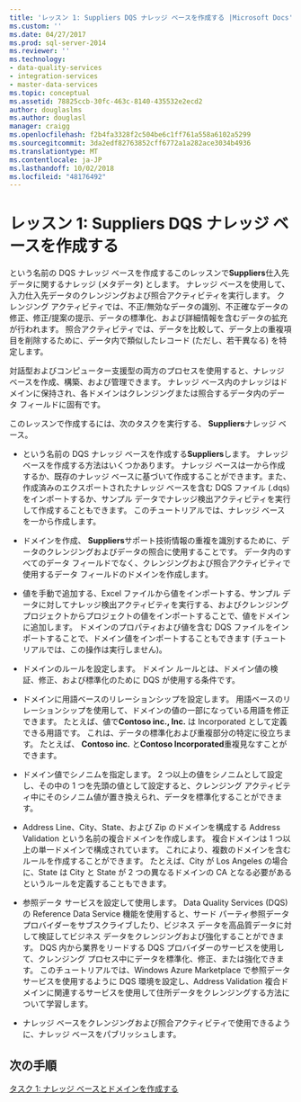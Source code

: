 ```yaml
---
title: 'レッスン 1: Suppliers DQS ナレッジ ベースを作成する |Microsoft Docs'
ms.custom: ''
ms.date: 04/27/2017
ms.prod: sql-server-2014
ms.reviewer: ''
ms.technology:
- data-quality-services
- integration-services
- master-data-services
ms.topic: conceptual
ms.assetid: 78825ccb-30fc-463c-8140-435532e2ecd2
author: douglaslms
ms.author: douglasl
manager: craigg
ms.openlocfilehash: f2b4fa3328f2c504be6c1ff761a558a6102a5299
ms.sourcegitcommit: 3da2edf82763852cff6772a1a282ace3034b4936
ms.translationtype: MT
ms.contentlocale: ja-JP
ms.lasthandoff: 10/02/2018
ms.locfileid: "48176492"
---
```

# <a name="lesson-1-creating-the-suppliers-dqs-knowledge-base"></a>レッスン 1: Suppliers DQS ナレッジ ベースを作成する
  という名前の DQS ナレッジ ベースを作成するこのレッスンで**Suppliers**仕入先データに関するナレッジ (メタデータ) とします。 ナレッジ ベースを使用して、入力仕入先データのクレンジングおよび照合アクティビティを実行します。 クレンジング アクティビティでは、不正/無効なデータの識別、不正確なデータの修正、修正/提案の提示、データの標準化、および詳細情報を含むデータの拡充が行われます。 照合アクティビティでは、データを比較して、データ上の重複項目を削除するために、データ内で類似したレコード (ただし、若干異なる) を特定します。  
  
 対話型およびコンピューター支援型の両方のプロセスを使用すると、ナレッジ ベースを作成、構築、および管理できます。 ナレッジ ベース内のナレッジはドメインに保持され、各ドメインはクレンジングまたは照合するデータ内のデータ フィールドに固有です。  
  
 このレッスンで作成するには、次のタスクを実行する、 **Suppliers**ナレッジ ベース。  
  
-   という名前の DQS ナレッジ ベースを作成する**Suppliers**します。 ナレッジ ベースを作成する方法はいくつかあります。 ナレッジ ベースは一から作成するか、既存のナレッジ ベースに基づいて作成することができます。また、作成済みのエクスポートされたナレッジ ベースを含む DQS ファイル (.dqs) をインポートするか、サンプル データでナレッジ検出アクティビティを実行して作成することもできます。 このチュートリアルでは、ナレッジ ベースを一から作成します。  
  
-   ドメインを作成、 **Suppliers**サポート技術情報の重複を識別するために、データのクレンジングおよびデータの照合に使用することです。 データ内のすべてのデータ フィールドでなく、クレンジングおよび照合アクティビティで使用するデータ フィールドのドメインを作成します。  
  
-   値を手動で追加する、Excel ファイルから値をインポートする、サンプル データに対してナレッジ検出アクティビティを実行する、およびクレンジング プロジェクトからプロジェクトの値をインポートすることで、値をドメインに追加します。 ドメインのプロパティおよび値を含む DQS ファイルをインポートすることで、ドメイン値をインポートすることもできます (チュートリアルでは、この操作は実行しません)。  
  
-   ドメインのルールを設定します。 ドメイン ルールとは、ドメイン値の検証、修正、および標準化のために DQS が使用する条件です。  
  
-   ドメインに用語ベースのリレーションシップを設定します。 用語ベースのリレーションシップを使用して、ドメインの値の一部になっている用語を修正できます。 たとえば、値で**Contoso inc., Inc.** は Incorporated として定義できる用語です。 これは、データの標準化および重複部分の特定に役立ちます。 たとえば、 **Contoso inc.** と**Contoso Incorporated**重複見なすことができます。  
  
-   ドメイン値でシノニムを指定します。 2 つ以上の値をシノニムとして設定し、その中の 1 つを先頭の値として設定すると、クレンジング アクティビティ中にそのシノニム値が置き換えられ、データを標準化することができます。  
  
-   Address Line、City、State、および Zip のドメインを構成する Address Validation という名前の複合ドメインを作成します。 複合ドメインは 1 つ以上の単一ドメインで構成されています。 これにより、複数のドメインを含むルールを作成することができます。 たとえば、City が Los Angeles の場合に、State は City と State が 2 つの異なるドメインの CA となる必要があるというルールを定義することもできます。  
  
-   参照データ サービスを設定して使用します。 Data Quality Services (DQS) の Reference Data Service 機能を使用すると、サード パーティ参照データ プロバイダーをサブスクライブしたり、ビジネス データを高品質データに対して検証してビジネス データをクレンジングおよび強化することができます。 DQS 内から業界をリードする DQS プロバイダーのサービスを使用して、クレンジング プロセス中にデータを標準化、修正、または強化できます。 このチュートリアルでは、Windows Azure Marketplace で参照データ サービスを使用するように DQS 環境を設定し、Address Validation 複合ドメインに関連するサービスを使用して住所データをクレンジングする方法について学習します。  
  
-   ナレッジ ベースをクレンジングおよび照合アクティビティで使用できるように、ナレッジ ベースをパブリッシュします。  
  
## <a name="next-step"></a>次の手順  
 [タスク 1: ナレッジ ベースとドメインを作成する](../../2014/tutorials/task-1-creating-a-knowledge-base-and-domains.md)  
  
  
